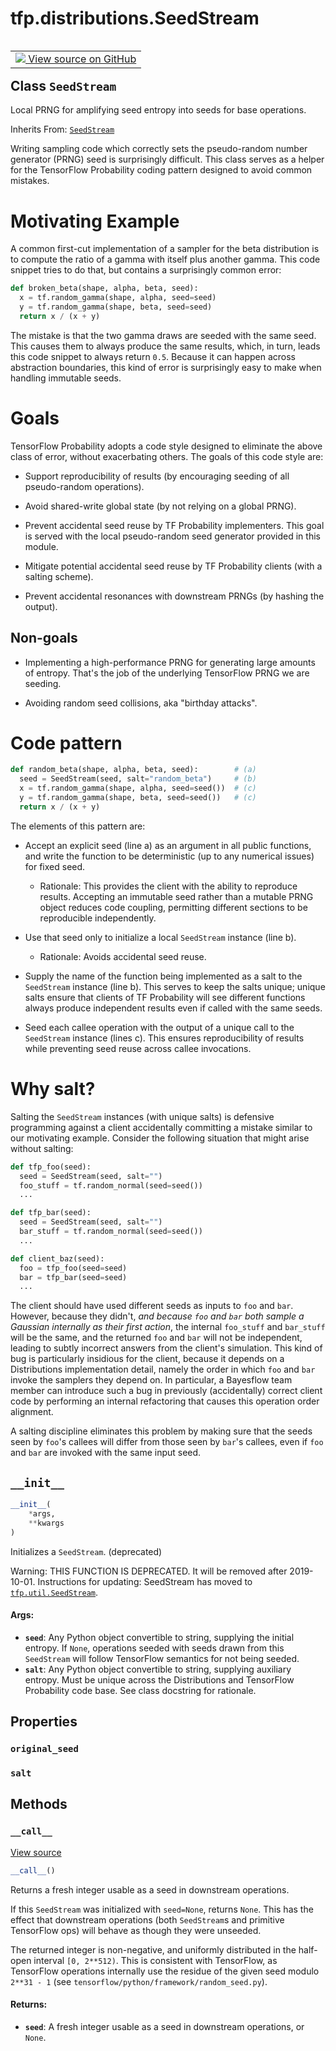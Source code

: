 <div itemscope itemtype="http://developers.google.com/ReferenceObject">
<meta itemprop="name" content="tfp.distributions.SeedStream" />
<meta itemprop="path" content="Stable" />
<meta itemprop="property" content="original_seed"/>
<meta itemprop="property" content="salt"/>
<meta itemprop="property" content="__call__"/>
<meta itemprop="property" content="__init__"/>
</div>

# tfp.distributions.SeedStream


<table class="tfo-notebook-buttons tfo-api" align="left">

<td>
  <a target="_blank" href="https://github.com/tensorflow/probability/blob/master/tensorflow_probability/python/distributions/__init__.py">
    <img src="https://www.tensorflow.org/images/GitHub-Mark-32px.png" />
    View source on GitHub
  </a>
</td></table>



## Class `SeedStream`

Local PRNG for amplifying seed entropy into seeds for base operations.

Inherits From: [`SeedStream`](../../tfp/util/SeedStream.md)

<!-- Placeholder for "Used in" -->

Writing sampling code which correctly sets the pseudo-random number
generator (PRNG) seed is surprisingly difficult.  This class serves as
a helper for the TensorFlow Probability coding pattern designed to
avoid common mistakes.

# Motivating Example

A common first-cut implementation of a sampler for the beta
distribution is to compute the ratio of a gamma with itself plus
another gamma.  This code snippet tries to do that, but contains a
surprisingly common error:

```python
def broken_beta(shape, alpha, beta, seed):
  x = tf.random_gamma(shape, alpha, seed=seed)
  y = tf.random_gamma(shape, beta, seed=seed)
  return x / (x + y)
```

The mistake is that the two gamma draws are seeded with the same
seed.  This causes them to always produce the same results, which,
in turn, leads this code snippet to always return `0.5`.  Because it
can happen across abstraction boundaries, this kind of error is
surprisingly easy to make when handling immutable seeds.

# Goals

TensorFlow Probability adopts a code style designed to eliminate the
above class of error, without exacerbating others.  The goals of
this code style are:

- Support reproducibility of results (by encouraging seeding of all
  pseudo-random operations).

- Avoid shared-write global state (by not relying on a global PRNG).

- Prevent accidental seed reuse by TF Probability implementers.  This
  goal is served with the local pseudo-random seed generator provided
  in this module.

- Mitigate potential accidental seed reuse by TF Probability clients
  (with a salting scheme).

- Prevent accidental resonances with downstream PRNGs (by hashing the
  output).

## Non-goals

- Implementing a high-performance PRNG for generating large amounts of
  entropy.  That's the job of the underlying TensorFlow PRNG we are
  seeding.

- Avoiding random seed collisions, aka "birthday attacks".

# Code pattern

```python
def random_beta(shape, alpha, beta, seed):        # (a)
  seed = SeedStream(seed, salt="random_beta")     # (b)
  x = tf.random_gamma(shape, alpha, seed=seed())  # (c)
  y = tf.random_gamma(shape, beta, seed=seed())   # (c)
  return x / (x + y)
```

The elements of this pattern are:

- Accept an explicit seed (line a) as an argument in all public
  functions, and write the function to be deterministic (up to any
  numerical issues) for fixed seed.

  - Rationale: This provides the client with the ability to reproduce
    results.  Accepting an immutable seed rather than a mutable PRNG
    object reduces code coupling, permitting different sections to be
    reproducible independently.

- Use that seed only to initialize a local `SeedStream` instance (line b).

  - Rationale: Avoids accidental seed reuse.

- Supply the name of the function being implemented as a salt to the
  `SeedStream` instance (line b).  This serves to keep the salts
  unique; unique salts ensure that clients of TF Probability will see
  different functions always produce independent results even if
  called with the same seeds.

- Seed each callee operation with the output of a unique call to the
  `SeedStream` instance (lines c).  This ensures reproducibility of
  results while preventing seed reuse across callee invocations.

# Why salt?

Salting the `SeedStream` instances (with unique salts) is defensive
programming against a client accidentally committing a mistake
similar to our motivating example.  Consider the following situation
that might arise without salting:

```python
def tfp_foo(seed):
  seed = SeedStream(seed, salt="")
  foo_stuff = tf.random_normal(seed=seed())
  ...

def tfp_bar(seed):
  seed = SeedStream(seed, salt="")
  bar_stuff = tf.random_normal(seed=seed())
  ...

def client_baz(seed):
  foo = tfp_foo(seed=seed)
  bar = tfp_bar(seed=seed)
  ...
```

The client should have used different seeds as inputs to `foo` and
`bar`.  However, because they didn't, *and because `foo` and `bar`
both sample a Gaussian internally as their first action*, the
internal `foo_stuff` and `bar_stuff` will be the same, and the
returned `foo` and `bar` will not be independent, leading to subtly
incorrect answers from the client's simulation.  This kind of bug is
particularly insidious for the client, because it depends on a
Distributions implementation detail, namely the order in which `foo`
and `bar` invoke the samplers they depend on.  In particular, a
Bayesflow team member can introduce such a bug in previously
(accidentally) correct client code by performing an internal
refactoring that causes this operation order alignment.

A salting discipline eliminates this problem by making sure that the
seeds seen by `foo`'s callees will differ from those seen by `bar`'s
callees, even if `foo` and `bar` are invoked with the same input
seed.

<h2 id="__init__"><code>__init__</code></h2>

``` python
__init__(
    *args,
    **kwargs
)
```

Initializes a `SeedStream`. (deprecated)

Warning: THIS FUNCTION IS DEPRECATED. It will be removed after 2019-10-01.
Instructions for updating:
SeedStream has moved to <a href="../../tfp/util/SeedStream.md"><code>tfp.util.SeedStream</code></a>.

#### Args:


* <b>`seed`</b>: Any Python object convertible to string, supplying the
  initial entropy.  If `None`, operations seeded with seeds
  drawn from this `SeedStream` will follow TensorFlow semantics
  for not being seeded.
* <b>`salt`</b>: Any Python object convertible to string, supplying
  auxiliary entropy.  Must be unique across the Distributions
  and TensorFlow Probability code base.  See class docstring for
  rationale.



## Properties

<h3 id="original_seed"><code>original_seed</code></h3>




<h3 id="salt"><code>salt</code></h3>






## Methods

<h3 id="__call__"><code>__call__</code></h3>

<a target="_blank" href="https://github.com/tensorflow/probability/blob/master/tensorflow_probability/python/util/seed_stream.py">View source</a>

``` python
__call__()
```

Returns a fresh integer usable as a seed in downstream operations.

If this `SeedStream` was initialized with `seed=None`, returns
`None`.  This has the effect that downstream operations (both
`SeedStream`s and primitive TensorFlow ops) will behave as though
they were unseeded.

The returned integer is non-negative, and uniformly distributed in
the half-open interval `[0, 2**512)`.  This is consistent with
TensorFlow, as TensorFlow operations internally use the residue of
the given seed modulo `2**31 - 1` (see
`tensorflow/python/framework/random_seed.py`).

#### Returns:


* <b>`seed`</b>: A fresh integer usable as a seed in downstream operations,
  or `None`.



